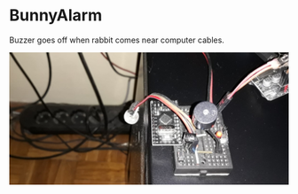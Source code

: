 # BunnyAlarm
Buzzer goes off when rabbit comes near computer cables.

![Bunny Alarm](https://github.com/bvujovic/BunnyAlarm/blob/main/docs/bunny_alarm_finished.jpg)
